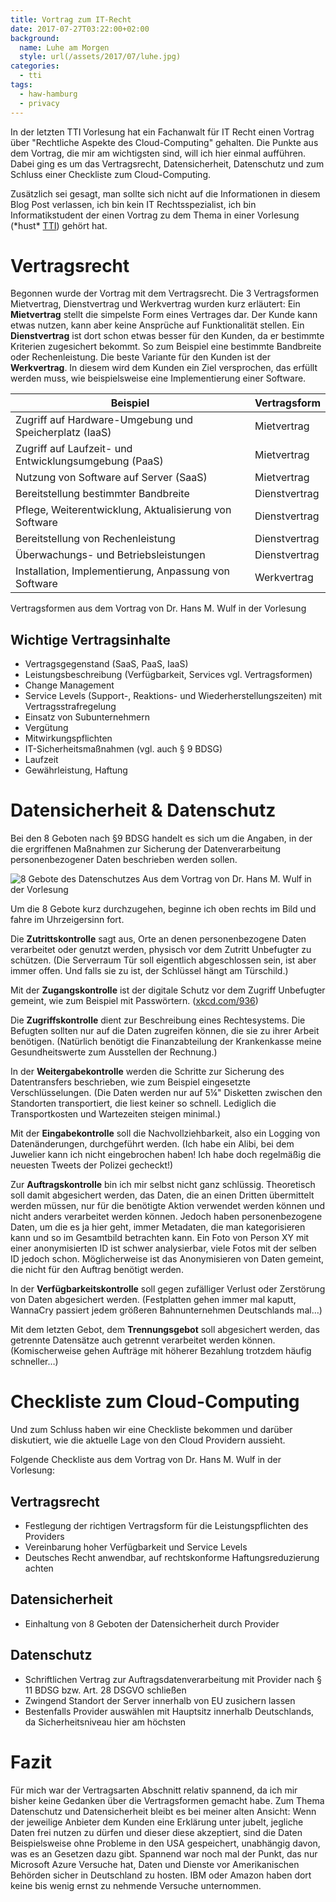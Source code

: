 ```yaml
---
title: Vortrag zum IT-Recht
date: 2017-07-27T03:22:00+02:00
background:
  name: Luhe am Morgen
  style: url(/assets/2017/07/luhe.jpg)
categories:
  - tti
tags:
  - haw-hamburg
  - privacy
---
```

In der letzten TTI Vorlesung hat ein Fachanwalt für IT Recht einen Vortrag über "Rechtliche Aspekte des Cloud-Computing" gehalten.
Die Punkte aus dem Vortrag, die mir am wichtigsten sind, will ich hier einmal aufführen.
Dabei ging es um das Vertragsrecht, Datensicherheit, Datenschutz und zum Schluss einer Checkliste zum Cloud-Computing.
<!--more-->

Zusätzlich sei gesagt, man sollte sich nicht auf die Informationen in diesem Blog Post verlassen, ich bin kein IT Rechtsspezialist, ich bin Informatikstudent der einen Vortrag zu dem Thema in einer Vorlesung (\*hust\* [TTI](/categories/tti)) gehört hat.

# Vertragsrecht
Begonnen wurde der Vortrag mit dem Vertragsrecht.
Die 3 Vertragsformen Mietvertrag, Dienstvertrag und Werkvertrag wurden kurz erläutert:
Ein **Mietvertrag** stellt die simpelste Form eines Vertrages dar.
Der Kunde kann etwas nutzen, kann aber keine Ansprüche auf Funktionalität stellen.
Ein **Dienstvertrag** ist dort schon etwas besser für den Kunden, da er bestimmte Kriterien zugesichert bekommt.
So zum Beispiel eine bestimmte Bandbreite oder Rechenleistung.
Die beste Variante für den Kunden ist der **Werkvertrag**.
In diesem wird dem Kunden ein Ziel versprochen, das erfüllt werden muss, wie beispielsweise eine Implementierung einer Software.

| Beispiel | Vertragsform |
| --- | --- |
| Zugriff auf Hardware-Umgebung und Speicherplatz (IaaS) | Mietvertrag |
| Zugriff auf Laufzeit- und Entwicklungsumgebung (PaaS) | Mietvertrag |
| Nutzung von Software auf Server (SaaS) | Mietvertrag |
| Bereitstellung bestimmter Bandbreite | Dienstvertrag |
| Pflege, Weiterentwicklung, Aktualisierung von Software | Dienstvertrag |
| Bereitstellung von Rechenleistung | Dienstvertrag |
| Überwachungs- und Betriebsleistungen | Dienstvertrag |
| Installation, Implementierung, Anpassung von Software | Werkvertrag |
Vertragsformen aus dem Vortrag von Dr. Hans M. Wulf in der Vorlesung

## Wichtige Vertragsinhalte
- Vertragsgegenstand (SaaS, PaaS, IaaS)
- Leistungsbeschreibung (Verfügbarkeit, Services vgl. Vertragsformen)
- Change Management
- Service Levels (Support-, Reaktions- und Wiederherstellungszeiten) mit Vertragsstrafregelung
- Einsatz von Subunternehmern
- Vergütung
- Mitwirkungspflichten
- IT-Sicherheitsmaßnahmen (vgl. auch § 9 BDSG)
- Laufzeit
- Gewährleistung, Haftung

# Datensicherheit & Datenschutz

Bei den 8 Geboten nach §9 BDSG handelt es sich um die Angaben, in der die ergriffenen Maßnahmen zur Sicherung der Datenverarbeitung personenbezogener Daten beschrieben werden sollen.

![8 Gebote des Datenschutzes](/assets/2017/07/datenschutz.jpg)
Aus dem Vortrag von Dr. Hans M. Wulf in der Vorlesung

Um die 8 Gebote kurz durchzugehen, beginne ich oben rechts im Bild und fahre im Uhrzeigersinn fort.

Die **Zutrittskontrolle** sagt aus, Orte an denen personenbezogene Daten verarbeitet oder genutzt werden, physisch vor dem Zutritt Unbefugter zu schützen.
(Die Serverraum Tür soll eigentlich abgeschlossen sein, ist aber immer offen. Und falls sie zu ist, der Schlüssel hängt am Türschild.)

Mit der **Zugangskontrolle** ist der digitale Schutz vor dem Zugriff Unbefugter gemeint, wie zum Beispiel mit Passwörtern.
([xkcd.com/936](//www.xkcd.com/936/))

Die **Zugriffskontrolle** dient zur Beschreibung eines Rechtesystems.
Die Befugten sollten nur auf die Daten zugreifen können, die sie zu ihrer Arbeit benötigen.
(Natürlich benötigt die Finanzabteilung der Krankenkasse meine Gesundheitswerte zum Ausstellen der Rechnung.)

In der **Weitergabekontrolle** werden die Schritte zur Sicherung des Datentransfers beschrieben, wie zum Beispiel eingesetzte Verschlüsselungen.
(Die Daten werden nur auf 5¼" Disketten zwischen den Standorten transportiert, die liest keiner so schnell. Lediglich die Transportkosten und Wartezeiten steigen minimal.)

Mit der **Eingabekontrolle** soll die Nachvollziehbarkeit, also ein Logging von Datenänderungen, durchgeführt werden.
(Ich habe ein Alibi, bei dem Juwelier kann ich nicht eingebrochen haben! Ich habe doch regelmäßig die neuesten Tweets der Polizei gecheckt!)

Zur **Auftragskontrolle** bin ich mir selbst nicht ganz schlüssig.
Theoretisch soll damit abgesichert werden, das Daten, die an einen Dritten übermittelt werden müssen, nur für die benötigte Aktion verwendet werden können und nicht anders verarbeitet werden können.
Jedoch haben personenbezogene Daten, um die es ja hier geht, immer Metadaten, die man kategorisieren kann und so im Gesamtbild betrachten kann.
Ein Foto von Person XY mit einer anonymisierten ID ist schwer analysierbar, viele Fotos mit der selben ID jedoch schon.
Möglicherweise ist das Anonymisieren von Daten gemeint, die nicht für den Auftrag benötigt werden.

In der **Verfügbarkeitskontrolle** soll gegen zufälliger Verlust oder Zerstörung von Daten abgesichert werden.
(Festplatten gehen immer mal kaputt, WannaCry passiert jedem größeren Bahnunternehmen Deutschlands mal…)

Mit dem letzten Gebot, dem **Trennungsgebot** soll abgesichert werden, das getrennte Datensätze auch getrennt verarbeitet werden können.
(Komischerweise gehen Aufträge mit höherer Bezahlung trotzdem häufig schneller…)


# Checkliste zum Cloud-Computing

Und zum Schluss haben wir eine Checkliste bekommen und darüber diskutiert, wie die aktuelle Lage von den Cloud Providern aussieht.

Folgende Checkliste aus dem Vortrag von Dr. Hans M. Wulf in der Vorlesung:

## Vertragsrecht
- Festlegung der richtigen Vertragsform für die Leistungspflichten des Providers
- Vereinbarung hoher Verfügbarkeit und Service Levels
- Deutsches Recht anwendbar, auf rechtskonforme Haftungsreduzierung achten

## Datensicherheit
- Einhaltung von 8 Geboten der Datensicherheit durch Provider

## Datenschutz
- Schriftlichen Vertrag zur Auftragsdatenverarbeitung mit Provider nach § 11 BDSG bzw. Art. 28 DSGVO schließen
- Zwingend Standort der Server innerhalb von EU zusichern lassen
- Bestenfalls Provider auswählen mit Hauptsitz innerhalb Deutschlands, da Sicherheitsniveau hier am höchsten

# Fazit

Für mich war der Vertragsarten Abschnitt relativ spannend, da ich mir bisher keine Gedanken über die Vertragsformen gemacht habe.
Zum Thema Datenschutz und Datensicherheit bleibt es bei meiner alten Ansicht: Wenn der jeweilige Anbieter dem Kunden eine Erklärung unter jubelt, jegliche Daten frei nutzen zu dürfen und dieser diese akzeptiert, sind die Daten Beispielsweise ohne Probleme in den USA gespeichert, unabhängig davon, was es an Gesetzen dazu gibt.
Spannend war noch mal der Punkt, das nur Microsoft Azure Versuche hat, Daten und Dienste vor Amerikanischen Behörden sicher in Deutschland zu hosten.
IBM oder Amazon haben dort keine bis wenig ernst zu nehmende Versuche unternommen.
